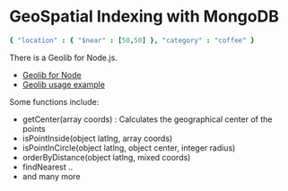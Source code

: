 # GeoSpatial Indexing with MongoDB

``` coffeescript
{ "location" : { "$near" : [50,50] }, "category" : "coffee" }
```

There is a Geolib for Node.js.

- [Geolib for Node](https://github.com/manuelbieh/Geolib)
- [Geolib usage example](https://gist.github.com/1300892)

Some functions include:

* getCenter(array coords) : Calculates the geographical center of the points
* isPointInside(object latlng, array coords)
* isPointInCircle(object latlng, object center, integer radius)
* orderByDistance(object latlng, mixed coords)
* findNearest ..
* and many more
